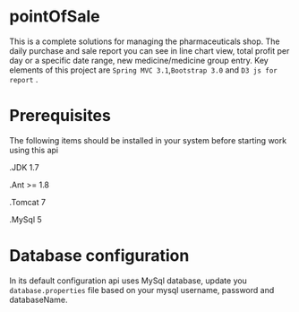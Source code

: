 # pointOfSale
This is a complete solutions for managing the pharmaceuticals shop. The daily purchase and sale report you can see in line chart view, total profit per day or a specific date range, new medicine/medicine group entry.
Key elements of this project are `Spring MVC 3.1`,`Bootstrap 3.0` and `D3 js for report` .

# Prerequisites
The following items should be installed in your system before starting work using this api

 .JDK 1.7

 .Ant >= 1.8

 .Tomcat 7

 .MySql 5

# Database configuration
In its default configuration api uses MySql database, update you  `database.properties` file based on your mysql username, password and databaseName. 
